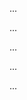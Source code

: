 <panel type="info" header=":trophy: Can explain some techniques for specifying requirements :star::star::star:" expandable expanded no-close>

<panel type="info" header=":trophy: Can explain product surveys :star::star::star:" expandable>
  <include src="../../book/gatheringRequirements/productSurveys/full.md" />
  <panel header=":dart: Evidence" expanded>

...

  </panel>
</panel>

<panel type="info" header=":trophy: Can explain prose :star::star::star:" expandable>
  <include src="../../book/gatheringRequirements/userSurveys/full.md" />
  <panel header=":dart: Evidence" expanded>

...

  </panel>
</panel>

<panel type="info" header=":trophy: Can explain feature lists :star::star::star:" expandable>
  <include src="../../book/specifyingRequirements/featureList/what/full.md" />
  <panel header=":dart: Evidence" expanded>

...

  </panel>
</panel>

<panel type="info" header=":trophy: Can explain glossary :star::star::star:" expandable>
  <include src="../../book/specifyingRequirements/glossary/what/full.md" />
  <panel header=":dart: Evidence" expanded>

...

  </panel>
</panel>

<panel type="info" header=":trophy: Can explain supplementary requirements :star::star::star:" expandable>
  <include src="../../book/specifyingRequirements/supplementaryRequirements/what/full.md" />
  <panel header=":dart: Evidence" expanded>

...

  </panel>
</panel>

</panel>
